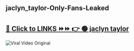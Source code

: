 
 ## jaclyn_taylor-Only-Fans-Leaked

# <h2><a href="https://clipsfans.com/jaclyn_taylor&ref=git">🔗 Click to LINKS ⏩⏩ 👉 🟢 jaclyn taylor </a></h2>

<a href="https://clipsfans.com/jaclyn_taylor&ref=git" rel="nofollow" data-target="animated-image.originalLink"><img src="https://i.ibb.co.com/xMMVF88/686577567.gif" alt="Viral Video Original" style="max-width: 100%; display: inline-block;" data-target="animated-image.originalImage"></a>
